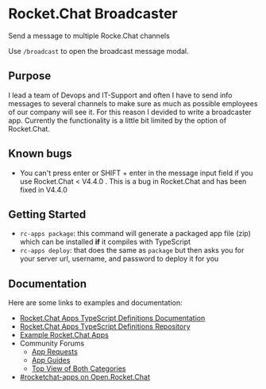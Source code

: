 # Rocket.Chat Broadcaster
Send a message to multiple Rocke.Chat channels

Use `/broadcast` to open the broadcast message modal. 

## Purpose
I lead a team of Devops and IT-Support and often I have to send info messages to several channels to make sure as much as possible employees of our company will see it. For this reason I devided to write a broadcaster app. Currently the functionality is a little bit limited by the option of Rocket.Chat. 

## Known bugs
- You can't press enter or SHIFT + enter in the message input field if you use Rocket.Chat < V4.4.0 . This is a bug in Rocket.Chat and has been fixed in V4.4.0


## Getting Started

- `rc-apps package`: this command will generate a packaged app file (zip) which can be installed **if** it compiles with TypeScript
- `rc-apps deploy`: that does the same as `package` but then asks you for your server url, username, and password to deploy it for you

## Documentation
Here are some links to examples and documentation:
- [Rocket.Chat Apps TypeScript Definitions Documentation](https://rocketchat.github.io/Rocket.Chat.Apps-engine/)
- [Rocket.Chat Apps TypeScript Definitions Repository](https://github.com/RocketChat/Rocket.Chat.Apps-engine)
- [Example Rocket.Chat Apps](https://github.com/graywolf336/RocketChatApps)
- Community Forums
  - [App Requests](https://forums.rocket.chat/c/rocket-chat-apps/requests)
  - [App Guides](https://forums.rocket.chat/c/rocket-chat-apps/guides)
  - [Top View of Both Categories](https://forums.rocket.chat/c/rocket-chat-apps)
- [#rocketchat-apps on Open.Rocket.Chat](https://open.rocket.chat/channel/rocketchat-apps)
